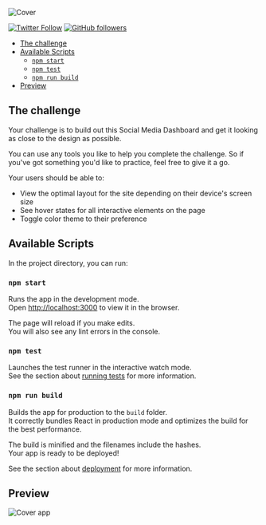 ![Cover](https://emmaisworking.dev/static/images/GitHubCover.png)

<a href="https://twitter.com/emmaisworking" alt="my twitter link"><img alt="Twitter Follow" src="https://img.shields.io/twitter/follow/emmaisworking?style=social"></a>
<a href="https://twitter.com/emmaisworking" alt="my twitter link"><img alt="GitHub followers" src="https://img.shields.io/github/followers/emmaisworking?style=social"></a>

- [The challenge](#the-challenge)
- [Available Scripts](#available-scripts)
  - [`npm start`](#npm-start)
  - [`npm test`](#npm-test)
  - [`npm run build`](#npm-run-build)
- [Preview](#preview)

## The challenge

Your challenge is to build out this Social Media Dashboard and get it looking as close to the design as possible.

You can use any tools you like to help you complete the challenge. So if you've got something you'd like to practice, feel free to give it a go.

Your users should be able to:

- View the optimal layout for the site depending on their device's screen size
- See hover states for all interactive elements on the page
- Toggle color theme to their preference

## Available Scripts

In the project directory, you can run:

### `npm start`

Runs the app in the development mode.<br />
Open [http://localhost:3000](http://localhost:3000) to view it in the browser.

The page will reload if you make edits.<br />
You will also see any lint errors in the console.

### `npm test`

Launches the test runner in the interactive watch mode.<br />
See the section about [running tests](https://facebook.github.io/create-react-app/docs/running-tests) for more information.

### `npm run build`

Builds the app for production to the `build` folder.<br />
It correctly bundles React in production mode and optimizes the build for the best performance.

The build is minified and the filenames include the hashes.<br />
Your app is ready to be deployed!

See the section about [deployment](https://facebook.github.io/create-react-app/docs/deployment) for more information.

## Preview

![Cover app](https://emmaisworking.dev/static/images/desktop-preview.jpg)
